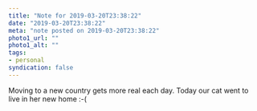 ```yaml
---
title: "Note for 2019-03-20T23:38:22"
date: "2019-03-20T23:38:22"
meta: "note posted on 2019-03-20T23:38:22"
photo1_url: ""
photo1_alt: ""
tags:
- personal
syndication: false
---
```

Moving to a new country gets more real each day. Today our cat went to live in her new home :-(
